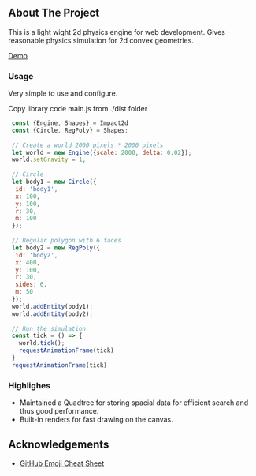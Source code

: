 ## About The Project

This is a light wight 2d physics engine for web development. Gives reasonable physics simulation for 2d convex geometries.

[Demo](https://collide2d.web.app)

### Usage

Very simple to use and configure.

Copy library code main.js from ./dist folder

```js
 const {Engine, Shapes} = Impact2d
 const {Circle, RegPoly} = Shapes;
 
 // Create a world 2000 pixels * 2000 pixels
 let world = new Engine({scale: 2000, delta: 0.02});
 world.setGravity = 1;
 
 // Circle
 let body1 = new Circle({
  id: 'body1',
  x: 100,
  y: 100,
  r: 30,
  m: 100
 });
 
 // Regular polygon with 6 faces
 let body2 = new RegPoly({
  id: 'body2',
  x: 400,
  y: 100,
  r: 30,
  sides: 6,
  m: 50
 });
 world.addEntity(body1);
 world.addEntity(body2);
 
 // Run the simulation
 const tick = () => {
   world.tick();
   requestAnimationFrame(tick)
 }
 requestAnimationFrame(tick)
```

### Highlighes

- Maintained a Quadtree for storing spacial data for efficient search and thus good performance.
- Built-in renders for fast drawing on the canvas.

## Acknowledgements
* [GitHub Emoji Cheat Sheet](https://www.webpagefx.com/tools/emoji-cheat-sheet)



<!-- MARKDOWN LINKS & IMAGES -->
[contributors-shield]: https://img.shields.io/github/contributors/othneildrew/Best-README-Template.svg?style=for-the-badge
[contributors-url]: https://github.com/othneildrew/Best-README-Template/graphs/contributors
